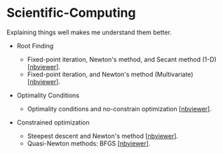 # Scientific-Computing

Explaining things well makes me understand them better.

* Root Finding
  * Fixed-point iteration, Newton's method, and Secant method (1-D) [[nbviewer](https://nbviewer.org/github/JoKerDii/Scientific-Computing/blob/main/root_finding/root-finding.ipynb)].
  * Fixed-point iteration, and Newton's method (Multivariate) [[nbviewer](https://nbviewer.org/github/JoKerDii/Scientific-Computing/blob/main/root_finding/multivariate-root-finding.ipynb)].
* Optimality Conditions
  * Optimality conditions and no-constrain optimization [[nbviewer](https://nbviewer.org/github/JoKerDii/Scientific-Computing/blob/main/optimality_conditions/optimality_conditions.ipynb)].

* Constrained optimization
  * Steepest descent and Newton's method [[nbviewer](https://nbviewer.org/github/JoKerDii/Scientific-Computing/blob/main/optimality_conditions/steepest_descent_newton_method.ipynb)].
  * Quasi-Newton methods: BFGS [[nbviewer](https://nbviewer.org/github/JoKerDii/Scientific-Computing/blob/main/optimality_conditions/quasi_newton_methods.ipynb)].


